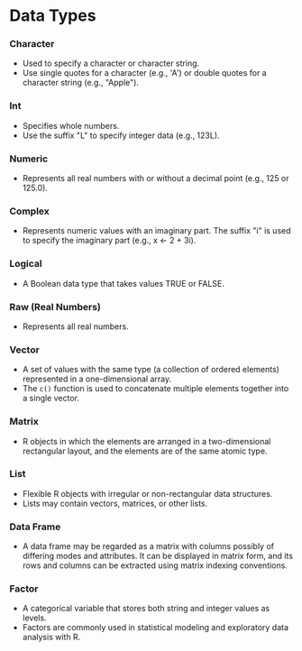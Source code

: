 # Data Types
### Character
  - Used to specify a character or character string.
  - Use single quotes for a character (e.g., 'A') or double quotes for a character string (e.g., "Apple").

### Int 
  - Specifies whole numbers.
  - Use the suffix "L" to specify integer data (e.g., 123L).

### Numeric
  - Represents all real numbers with or without a decimal point (e.g., 125 or 125.0).

### Complex
  - Represents numeric values with an imaginary part. The suffix "i" is used to specify the imaginary part (e.g., x <- 2 + 3i).

### Logical
  - A Boolean data type that takes values TRUE or FALSE.

### Raw (Real Numbers)
  - Represents all real numbers.

### Vector
  - A set of values with the same type (a collection of ordered elements) represented in a one-dimensional array.
  - The `c()` function is used to concatenate multiple elements together into a single vector.

### Matrix
  - R objects in which the elements are arranged in a two-dimensional rectangular layout, and the elements are of the same atomic type.

### List
  - Flexible R objects with irregular or non-rectangular data structures.
  - Lists may contain vectors, matrices, or other lists.

### Data Frame
  - A data frame may be regarded as a matrix with columns possibly of differing modes and attributes. It can be displayed in matrix form, and its rows and columns can be extracted using matrix indexing conventions.

### Factor
  - A categorical variable that stores both string and integer values as levels.
  - Factors are commonly used in statistical modeling and exploratory data analysis with R.
